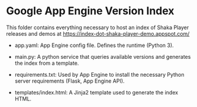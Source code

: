 # Google App Engine Version Index

This folder contains everything necessary to host an index of Shaka Player
releases and demos at https://index-dot-shaka-player-demo.appspot.com/

 - app.yaml: App Engine config file.  Defines the runtime (Python 3).

 - main.py: A python service that queries available versions and generates the
            index from a template.

 - requirements.txt: Used by App Engine to install the necessary Python server
                     requirements (Flask, App Engine API).

 - templates/index.html: A Jinja2 template used to generate the index HTML.
